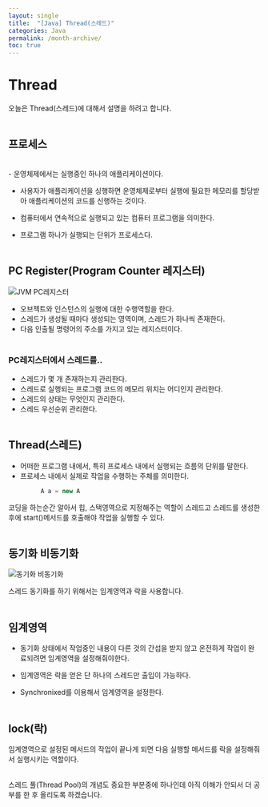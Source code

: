 ```yaml
---
layout: single
title:  "[Java] Thread(스레드)"
categories: Java
permalink: /month-archive/
toc: true
---
```


# Thread #

오늘은 Thread(스레드)에 대해서 설명을 하려고 합니다.
<br/><br/>


## 프로세스 ##
<br/>
- 운영체제에서는 실행중인 하나의 애플리케이션이다.

- 사용자가 애플리케이션을 싱행하면 운영체제로부터 실행에 필요한 메모리를 할당받아 애플리케이션의 코드를 신행하는 것이다.

- 컴퓨터에서 연속적으로 실행되고 있는 컴퓨터 프로그램을 의미한다.

- 프로그램 하나가 실행되는 단위가 프로세스다.
<br/><br/>


## PC Register(Program Counter 레지스터) ##


 ![JVM PC레지스터](https:/images/2023-03-16-Thread/jvm.JPG) 


- 오브젝트와 인스턴스의 실행에 대한 수행역할을 한다.
- 스레드가 생성될 때마다 생성되는 영역이며, 스레드가 하나씩 존재한다.
- 다음 인출될 명령어의 주소를 가지고 있는 레지스터이다.
<br/><br/>


### PC레지스터에서 스레드를.. ###
- 스레드가 몇 개 존재하는지 관리한다.
- 스레드로 실행되는 프로그램 코드의 메모리 위치는 어디인지 관리한다.
- 스레드의 상태는 무엇인지 관리한다.
- 스레드 우선순위 관리한다.
<br/><br/>


## Thread(스레드) ##
- 어떠한 프로그램 내에서, 특히 프로세스 내에서 실행되는 흐름의 단위를 말한다.
- 프로세스 내에서 실제로 작업을 수행하는 주체를 의미한다.
```java
         A a = new A 
 ```
코딩을 하는순간 알아서 힙, 스택영역으로 지정해주는 역할이 스레드고 스레드를 생성한 후에 start()메서드를 호출해야 작업을 실행할 수 있다.
<br/><br/>


## 동기화 비동기화 ##


 ![동기화 비동기화](https:/images/2023-03-16-Thread/%EB%8F%99%EA%B8%B0%ED%99%94%20%EB%B9%84%EB%8F%99%EA%B8%B0%ED%99%94.JPG) 



스레드 동기화를 하기 위해서는 임계영역과 락을 사용합니다.
<br/><br/>


## 임계영역 ##

- 동기화 상태에서 작업중인 내용이 다른 것의 간섭을 받지 않고 온전하게 작업이 완료되려면 임계영역을 설정해줘야한다. 

- 임계영역은 락을 얻은 단 하나의 스레드만 출입이 가능하다.

- Synchronixed를 이용해서 임계영역을 설정한다.
<br/><br/>


## lock(락) ##
임계영역으로 설정된 메서드의 작업이 끝나게 되면 다음 실행할 메서드를 락을 설정해줘서 실행시키는 역할이다.
<br/><br/>


스레드 풀(Thread Pool)의 개념도 중요한 부분중에 하나인데 아직 이해가 안되서 더 공부를 한 후 올리도록 하겠습니다.
